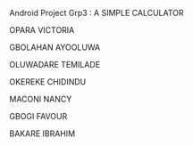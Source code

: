 Android Project Grp3 :
A SIMPLE CALCULATOR

OPARA VICTORIA

GBOLAHAN AYOOLUWA 

OLUWADARE TEMILADE

OKEREKE CHIDINDU

MACONI NANCY

GBOGI FAVOUR

BAKARE IBRAHIM 
